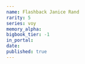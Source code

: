 ```yaml
---
name: Flashback Janice Rand
rarity: 5
series: voy
memory_alpha:
bigbook_tier: -1
in_portal:
date:
published: true
---
```



